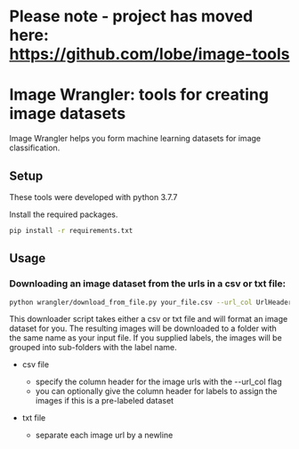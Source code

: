 # Please note - project has moved here: https://github.com/lobe/image-tools

# Image Wrangler: tools for creating image datasets
Image Wrangler helps you form machine learning datasets for image classification.

## Setup
These tools were developed with python 3.7.7

Install the required packages.
```bash
pip install -r requirements.txt
```

## Usage
### Downloading an image dataset from the urls in a csv or txt file:
```bash
python wrangler/download_from_file.py your_file.csv --url_col UrlHeader --label_col LabelHeader
```
This downloader script takes either a csv or txt file and will format an image dataset for you. The resulting images 
will be downloaded to a folder with the same name as your input file. If you supplied labels, the images will be 
grouped into sub-folders with the label name.

* csv file
  * specify the column header for the image urls with the --url_col flag
  * you can optionally give the column header for labels to assign the images if this is a pre-labeled dataset
  
* txt file
  * separate each image url by a newline
